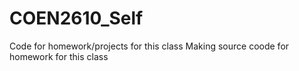 # COEN2610_Self
Code for homework/projects for this class
Making source coode for homework for this class
